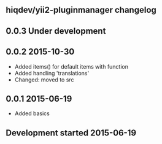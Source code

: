 hiqdev/yii2-pluginmanager changelog
-----------------------------------

## 0.0.3 Under development


## 0.0.2 2015-10-30

- Added items() for default items with function
- Added handling 'translations'
- Changed: moved to src

## 0.0.1 2015-06-19

- Added basics

## Development started 2015-06-19

